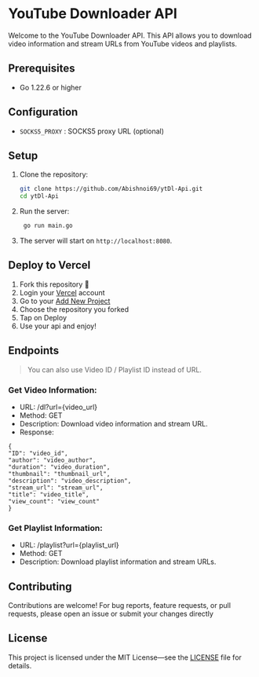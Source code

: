 # YouTube Downloader API

Welcome to the YouTube Downloader API. This API allows you to download video information and stream URLs from YouTube videos and playlists.

## Prerequisites

- Go 1.22.6 or higher

## Configuration
* `SOCKS5_PROXY` : SOCKS5 proxy URL (optional)

## Setup

1. Clone the repository:
   ```sh
   git clone https://github.com/Abishnoi69/ytDl-Api.git
   cd ytDl-Api
   ```
   
2. Run the server:
   ```sh
    go run main.go
    ```
   
3. The server will start on `http://localhost:8080`.


<section>
<h2>Deploy to Vercel</h2>
<ol>
<li>Fork this repository 🍴</li>
<li>Login your <a href="https://vercel.com/">Vercel</a> account </li>
<li>Go to your <a href="https://vercel.com/new">Add New Project</a></li>
<li>Choose the repository you forked</li>
<li>Tap on Deploy</li>
<li>Use your api and enjoy!</li>
</ol>
</section>


## Endpoints
> You can also use Video ID / Playlist ID instead of URL.

### Get Video Information:
* URL: /dl?url={video_url} 
* Method: GET
* Description: Download video information and stream URL.
* Response:
```
{
"ID": "video_id",
"author": "video_author",
"duration": "video_duration",
"thumbnail": "thumbnail_url",
"description": "video_description",
"stream_url": "stream_url",
"title": "video_title",
"view_count": "view_count"
}
```

### Get Playlist Information:
* URL: /playlist?url={playlist_url}
* Method: GET
* Description: Download playlist information and stream URLs.

## Contributing
Contributions are welcome! For bug reports, feature requests, or pull requests, please open an issue or submit your changes directly


## License
This project is licensed under the MIT License—see the [LICENSE](/LICENSE) file for details.
